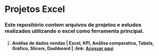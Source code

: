 # Projetos Excel

### Este repositório contem arquivos de projetos e estudos realizados utilizando o excel como ferramenta principal.

<ol>

 <li><h4>Análise de dados vendas | Excel, KPI, Análise comparativa, Tabela, Gráfico, Slicers, Dashboard | :link: <a href="https://github.com/eugersonmendonca/analise-de-dados-excel">Acessar aqui</a></h4></li>
  
</ol>
